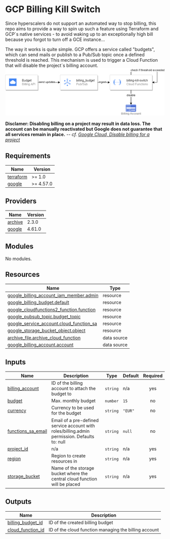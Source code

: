 # GCP Billing Kill Switch
Since hyperscalers do not support an automated way to stop billing, this repo aims to provide a way to spin up such a feature using Terraform and GCP´s native services - to avoid waking up to an exceptionally high bill because you forgot to turn off a GCE instance...

The way it works is quite simple. GCP offers a service called "budgets", which can send mails or publish to a Pub/Sub topic once a defined threshold is reached. This mechanism is used to trigger a Cloud Function that will disable the project´s billing account.
![](./images/billing-kill-switch-HLD.png)

**Disclamer: Disabling billing on a project may result in data loss. The account can be manually reactivated but Google does not guarantee that all services remain in place.**
<cite> -- cf. [Google Cloud, Disable billing for a project](https://cloud.google.com/billing/docs/how-to/modify-project?hl=en#disable_billing_for_a_project) </cite>

<!-- BEGIN_TF_DOCS -->
## Requirements

| Name | Version |
|------|---------|
| <a name="requirement_terraform"></a> [terraform](#requirement\_terraform) | >= 1.0 |
| <a name="requirement_google"></a> [google](#requirement\_google) | >= 4.57.0 |

## Providers

| Name | Version |
|------|---------|
| <a name="provider_archive"></a> [archive](#provider\_archive) | 2.3.0 |
| <a name="provider_google"></a> [google](#provider\_google) | 4.61.0 |

## Modules

No modules.

## Resources

| Name | Type |
|------|------|
| [google_billing_account_iam_member.admin](https://registry.terraform.io/providers/hashicorp/google/latest/docs/resources/billing_account_iam_member) | resource |
| [google_billing_budget.default](https://registry.terraform.io/providers/hashicorp/google/latest/docs/resources/billing_budget) | resource |
| [google_cloudfunctions2_function.function](https://registry.terraform.io/providers/hashicorp/google/latest/docs/resources/cloudfunctions2_function) | resource |
| [google_pubsub_topic.budget_topic](https://registry.terraform.io/providers/hashicorp/google/latest/docs/resources/pubsub_topic) | resource |
| [google_service_account.cloud_function_sa](https://registry.terraform.io/providers/hashicorp/google/latest/docs/resources/service_account) | resource |
| [google_storage_bucket_object.object](https://registry.terraform.io/providers/hashicorp/google/latest/docs/resources/storage_bucket_object) | resource |
| [archive_file.archive_cloud_function](https://registry.terraform.io/providers/hashicorp/archive/latest/docs/data-sources/file) | data source |
| [google_billing_account.account](https://registry.terraform.io/providers/hashicorp/google/latest/docs/data-sources/billing_account) | data source |

## Inputs

| Name | Description | Type | Default | Required |
|------|-------------|------|---------|:--------:|
| <a name="input_billing_account"></a> [billing\_account](#input\_billing\_account) | ID of the billing account to attach the budget to | `string` | n/a | yes |
| <a name="input_budget"></a> [budget](#input\_budget) | Max. monthly budget | `number` | `15` | no |
| <a name="input_currency"></a> [currency](#input\_currency) | Currency to be used for the budget | `string` | `"EUR"` | no |
| <a name="input_functions_sa_email"></a> [functions\_sa\_email](#input\_functions\_sa\_email) | Email of a pre-defined service account with roles/billing.admin permission. Defaults to: null | `string` | `null` | no |
| <a name="input_project_id"></a> [project\_id](#input\_project\_id) | n/a | `string` | n/a | yes |
| <a name="input_region"></a> [region](#input\_region) | Region to create resources in | `string` | n/a | yes |
| <a name="input_storage_bucket"></a> [storage\_bucket](#input\_storage\_bucket) | Name of the storage bucket where the central cloud function will be placed | `string` | n/a | yes |

## Outputs

| Name | Description |
|------|-------------|
| <a name="output_billing_budget_id"></a> [billing\_budget\_id](#output\_billing\_budget\_id) | ID of the created billing budget |
| <a name="output_cloud_function_id"></a> [cloud\_function\_id](#output\_cloud\_function\_id) | ID of the cloud function managing the billing account |
<!-- END_TF_DOCS -->